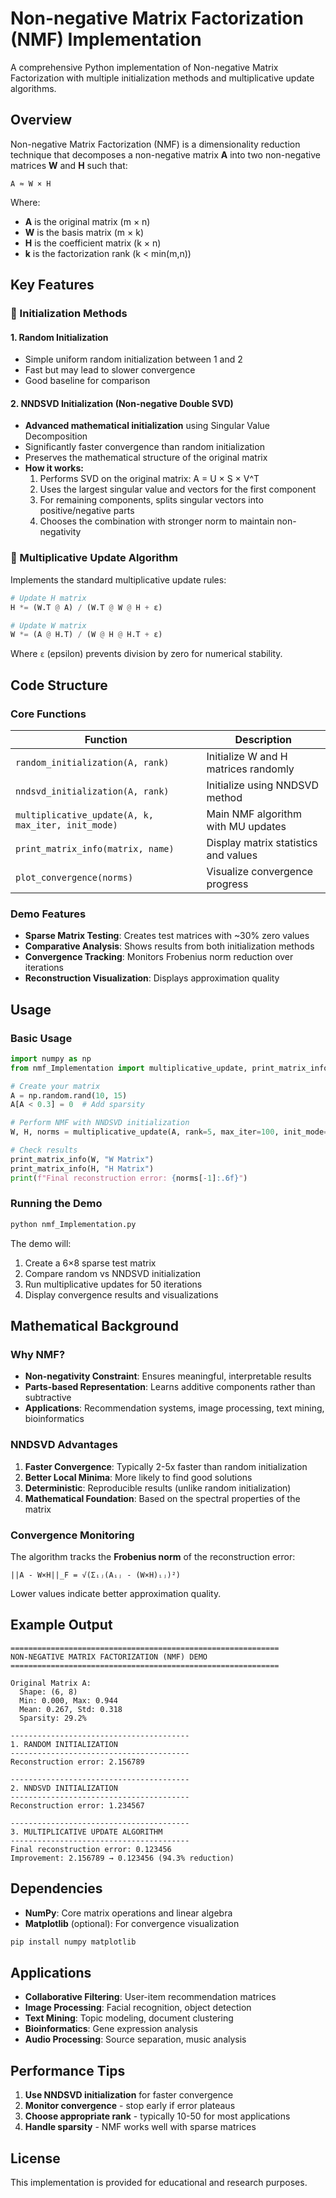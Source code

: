 # Non-negative Matrix Factorization (NMF) Implementation

A comprehensive Python implementation of Non-negative Matrix Factorization with multiple initialization methods and multiplicative update algorithms.

## Overview

Non-negative Matrix Factorization (NMF) is a dimensionality reduction technique that decomposes a non-negative matrix **A** into two non-negative matrices **W** and **H** such that:

```
A ≈ W × H
```

Where:
- **A** is the original matrix (m × n)
- **W** is the basis matrix (m × k) 
- **H** is the coefficient matrix (k × n)
- **k** is the factorization rank (k < min(m,n))

## Key Features

### 🚀 Initialization Methods

#### 1. Random Initialization
- Simple uniform random initialization between 1 and 2
- Fast but may lead to slower convergence
- Good baseline for comparison

#### 2. NNDSVD Initialization (Non-negative Double SVD)
- **Advanced mathematical initialization** using Singular Value Decomposition
- Significantly faster convergence than random initialization
- Preserves the mathematical structure of the original matrix
- **How it works:**
  1. Performs SVD on the original matrix: A = U × S × V^T
  2. Uses the largest singular value and vectors for the first component
  3. For remaining components, splits singular vectors into positive/negative parts
  4. Chooses the combination with stronger norm to maintain non-negativity

### 🔄 Multiplicative Update Algorithm

Implements the standard multiplicative update rules:

```python
# Update H matrix
H *= (W.T @ A) / (W.T @ W @ H + ε)

# Update W matrix  
W *= (A @ H.T) / (W @ H @ H.T + ε)
```

Where `ε` (epsilon) prevents division by zero for numerical stability.

## Code Structure

### Core Functions

| Function | Description |
|----------|-------------|
| `random_initialization(A, rank)` | Initialize W and H matrices randomly |
| `nndsvd_initialization(A, rank)` | Initialize using NNDSVD method |
| `multiplicative_update(A, k, max_iter, init_mode)` | Main NMF algorithm with MU updates |
| `print_matrix_info(matrix, name)` | Display matrix statistics and values |
| `plot_convergence(norms)` | Visualize convergence progress |

### Demo Features

- **Sparse Matrix Testing**: Creates test matrices with ~30% zero values
- **Comparative Analysis**: Shows results from both initialization methods
- **Convergence Tracking**: Monitors Frobenius norm reduction over iterations
- **Reconstruction Visualization**: Displays approximation quality

## Usage

### Basic Usage

```python
import numpy as np
from nmf_Implementation import multiplicative_update, print_matrix_info

# Create your matrix
A = np.random.rand(10, 15)
A[A < 0.3] = 0  # Add sparsity

# Perform NMF with NNDSVD initialization
W, H, norms = multiplicative_update(A, rank=5, max_iter=100, init_mode='nndsvd')

# Check results
print_matrix_info(W, "W Matrix")
print_matrix_info(H, "H Matrix")
print(f"Final reconstruction error: {norms[-1]:.6f}")
```

### Running the Demo

```bash
python nmf_Implementation.py
```

The demo will:
1. Create a 6×8 sparse test matrix
2. Compare random vs NNDSVD initialization
3. Run multiplicative updates for 50 iterations
4. Display convergence results and visualizations

## Mathematical Background

### Why NMF?

- **Non-negativity Constraint**: Ensures meaningful, interpretable results
- **Parts-based Representation**: Learns additive components rather than subtractive
- **Applications**: Recommendation systems, image processing, text mining, bioinformatics

### NNDSVD Advantages

1. **Faster Convergence**: Typically 2-5x faster than random initialization
2. **Better Local Minima**: More likely to find good solutions
3. **Deterministic**: Reproducible results (unlike random initialization)
4. **Mathematical Foundation**: Based on the spectral properties of the matrix

### Convergence Monitoring

The algorithm tracks the **Frobenius norm** of the reconstruction error:

```
||A - W×H||_F = √(Σᵢⱼ(Aᵢⱼ - (W×H)ᵢⱼ)²)
```

Lower values indicate better approximation quality.

## Example Output

```
============================================================
NON-NEGATIVE MATRIX FACTORIZATION (NMF) DEMO
============================================================

Original Matrix A:
  Shape: (6, 8)
  Min: 0.000, Max: 0.944
  Mean: 0.267, Std: 0.318
  Sparsity: 29.2%

----------------------------------------
1. RANDOM INITIALIZATION
----------------------------------------
Reconstruction error: 2.156789

----------------------------------------
2. NNDSVD INITIALIZATION  
----------------------------------------
Reconstruction error: 1.234567

----------------------------------------
3. MULTIPLICATIVE UPDATE ALGORITHM
----------------------------------------
Final reconstruction error: 0.123456
Improvement: 2.156789 → 0.123456 (94.3% reduction)
```

## Dependencies

- **NumPy**: Core matrix operations and linear algebra
- **Matplotlib** (optional): For convergence visualization

```bash
pip install numpy matplotlib
```

## Applications

- **Collaborative Filtering**: User-item recommendation matrices
- **Image Processing**: Facial recognition, object detection
- **Text Mining**: Topic modeling, document clustering
- **Bioinformatics**: Gene expression analysis
- **Audio Processing**: Source separation, music analysis

## Performance Tips

1. **Use NNDSVD initialization** for faster convergence
2. **Monitor convergence** - stop early if error plateaus
3. **Choose appropriate rank** - typically 10-50 for most applications
4. **Handle sparsity** - NMF works well with sparse matrices

## License

This implementation is provided for educational and research purposes.